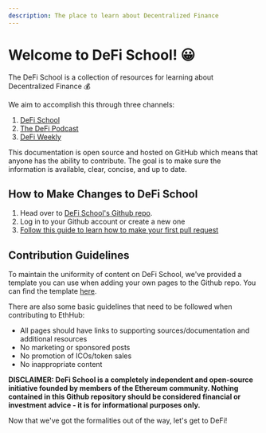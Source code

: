 ```yaml
---
description: The place to learn about Decentralized Finance
---
```


# Welcome to DeFi School! 😀

The DeFi School is a collection of resources for learning about Decentralized Finance 💰

We aim to accomplish this through three channels:

1. [DeFi School](http://defi.school)
2. [The DeFi Podcast](https://the-defi-podcast.simplecast.com/)
3. [DeFi Weekly](https://defiweekly.substack.com/)

This documentation is open source and hosted on GitHub which means that anyone has the ability to contribute. The goal is to make sure the information is available, clear, concise, and up to date.

## How to Make Changes to DeFi School

1. Head over to [DeFi School's Github repo](https://github.com/kermankohli/defi-school).
2. Log in to your Github account or create a new one
3. [Follow this guide to learn how to make your first pull request](https://www.youtube.com/watch?v=YTbRzhQju4c&t=1s)

## Contribution Guidelines

To maintain the uniformity of content on DeFi School, we've provided a template you can use when adding your own pages to the Github repo. You can find the template [here](https://github.com/ethhub-io/ethhub/tree/138f04335ad4a090d8eb370a9af90ee82fccf1a6/template.md).

There are also some basic guidelines that need to be followed when contributing to EthHub:

* All pages should have links to supporting sources/documentation and additional resources
* No marketing or sponsored posts
* No promotion of ICOs/token sales
* No inappropriate content

**DISCLAIMER: DeFi School is a completely independent and open-source initiative founded by members of the Ethereum community. Nothing contained in this Github repository should be considered financial or investment advice - it is for informational purposes only.**

Now that we've got the formalities out of the way, let's get to DeFi!

